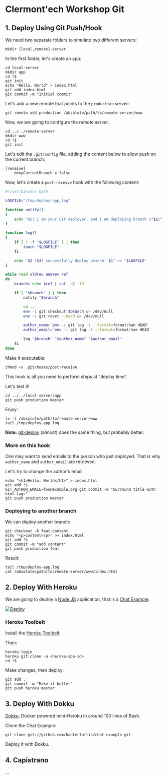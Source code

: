 Clermont'ech Workshop Git
=========================


## 1. Deploy Using Git Push/Hook

We need two separate folders to simulate two different servers:

    mkdir {local,remote}-server

In the first folder, let's create an app:

    cd local-server
    mkdir app
    cd !$
    git init
    echo "Hello, World" > index.html
    git add index.html
    git commit -m "Initial commit"

Let's add a new remote that points to the `production` server:

    git remote add production /absolute/path/to/remote-server/www

Now, we are going to configure the remote server.

    cd ../../remote-server
    mkdir www
    cd !$
    git init

Let's edit the `.git/config` file, adding the content below to allow push on the
current branch:

```
[receive]
    denyCurrentBranch = false
```

Now, let's create a `post-receive` hook with the following content:

``` bash
#!/usr/bin/env bash

LOGFILE="/tmp/deploy-app.log"

function notify()
{
    echo "Hi! I am your Git deployer, and I am deploying branch \"$1\" right now :-)"
}

function log()
{
    if [ ! -f "$LOGFILE" ] ; then
        touch "$LOGFILE"
    fi

    echo "$2 ($3) successfully deploy branch: $1" >> "$LOGFILE"
}

while read oldrev newrev ref
do
    branch=`echo $ref | cut -d/ -f3`

    if [ "$branch" ] ; then
        notify "$branch"

        cd ..
        env -i git checkout $branch &> /dev/null
        env -i git reset --hard &> /dev/null

        author_name=`env -i git log -1 --format=format:%an HEAD`
        author_email=`env -i git log -1 --format=format:%ae HEAD`

        log "$branch" "$author_name" "$author_email"
    fi
done
```

Make it executable:

    chmod +x .git/hooks/post-receive

This hook is all you need to perform steps at "deploy time".

Let's test it!

    cd ../../local-server/app
    git push production master

Enjoy:

    ls -l /absolute/path/to/remote-server/www
    tail /tmp/deploy-app.log

**Note:** [git-deploy](https://github.com/mislav/git-deploy) (almost) does the
same thing, but probably better.

### More on this hook

One may want to send emails to the person who just deployed. That is why
`author_name` and `author_email` are retrieved.

Let's try to change the author's email:

    echo "<h1>Hello, World</h1>" > index.html
    git add !$
    GIT_AUTHOR_EMAIL=foo@example.org git commit -m "Surround title with html tags"
    git push production master

### Deploying to another branch

We can deploy another branch:

    git checkout -b feat-content
    echo "<p>content</p>" >> index.html
    git add !$
    git commit -m "add content"
    git push production feat

Result:

    tail /tmp/deploy-app.log
    cat /absolute/path/to/remote-server/www/index.html


## 2. Deploy With Heroku

We are going to deploy a [Node.JS](http://nodejs.org/) application, that is a
[Chat Example](https://github.com/hunterloftis/chat-example).

[![Deploy](https://www.herokucdn.com/deploy/button.png)](https://heroku.com/deploy?template=https://github.com/hunterloftis/chat-example)

### Heroku Toolbelt

Install the [Heroku Toolbelt](https://toolbelt.heroku.com/).

Then:

    heroku login
    heroku git:clone -a <heroku-app-id>
    cd !$

Make changes, then deploy:

    git add .
    git commit -m "Make it better"
    git push heroku master


## 3. Deploy With Dokku

[Dokku](https://github.com/progrium/dokku), Docker powered mini-Heroku in around
100 lines of Bash.

Clone the Chat Example:

    git clone git://github.com/hunterloftis/chat-example.git

Deploy it with Dokku.

## 4. Capistrano

...

